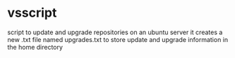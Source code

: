 # vsscript
script to update and upgrade repositories on an ubuntu server
it creates a new .txt file named upgrades.txt to store update and upgrade information in the home directory 

